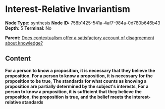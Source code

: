 # Interest-Relative Invariantism

**Node Type:** synthesis
**Node ID:** 758b1425-541a-4af7-984a-0d780b646b43
**Depth:** 5
**Terminal:** No

**Parent:** [Does contextualism offer a satisfactory account of disagreement about knowledge?](does-contextualism-offer-a-satisfactory-account-of-disagreement-about-knowledge-antithesis-7d6b0f01-dfdb-4f06-9046-c2cc84ecb1f1.md)

## Content

**For a person to know a proposition, it is necessary that they believe the proposition**, **For a person to know a proposition, it is necessary for the proposition to be true**, **The standards for what counts as knowing a proposition are partially determined by the subject's interests**, **For a person to know a proposition, it is sufficient that they believe the proposition, the proposition is true, and the belief meets the interest-relative standards**
